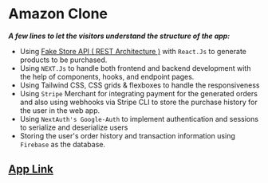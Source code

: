 # Amazon Clone 

***A few lines to let the visitors understand the structure of the app:***

- Using [Fake Store API ( REST Architecture )](https://fakestoreapi.com/) with `React.Js` to generate
products to be purchased.
- Using `NEXT.Js` to handle both frontend and backend development with
the help of components, hooks, and endpoint pages.
- Using Tailwind CSS, CSS grids & flexboxes to handle the
responsiveness
- Using `Stripe` Merchant for integrating payment for the generated orders
and also using webhooks via Stripe CLI to store the purchase history for
the user in the web app.
- Using `NextAuth's Google-Auth` to implement authentication and
sessions to serialize and deserialize users
- Storing the user's order history and transaction information using
`Firebase` as the database.



## [App Link](https://ecommerce-amazon-clone.vercel.app)

<!-- ## Stripe webhook login: for development purpose 
stripe listen --forward-to localhost:3000/api/webhook -->
